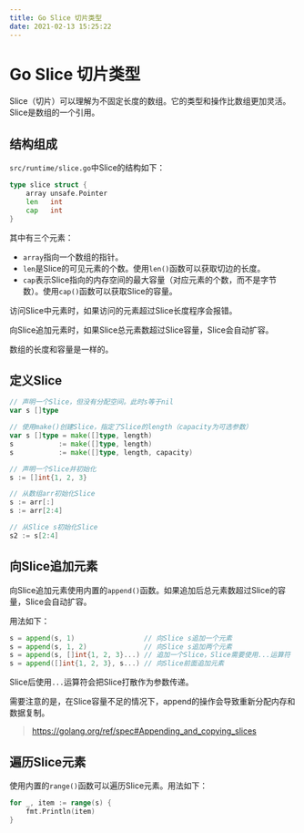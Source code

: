 ```yaml
---
title: Go Slice 切片类型
date: 2021-02-13 15:25:22
---
```


# Go Slice 切片类型

Slice（切片）可以理解为不固定长度的数组。它的类型和操作比数组更加灵活。Slice是数组的一个引用。

## 结构组成

`src/runtime/slice.go`中Slice的结构如下：

```go
type slice struct {
	array unsafe.Pointer
	len   int
	cap   int
}
```

其中有三个元素：

- `array`指向一个数组的指针。
- `len`是Slice的可见元素的个数。使用`len()`函数可以获取切边的长度。
- `cap`表示Slice指向的内存空间的最大容量（对应元素的个数，而不是字节数）。使用`cap()`函数可以获取Slice的容量。

访问Slice中元素时，如果访问的元素超过Slice长度程序会报错。

向Slice追加元素时，如果Slice总元素数超过Slice容量，Slice会自动扩容。

数组的长度和容量是一样的。

## 定义Slice

```go
// 声明一个Slice，但没有分配空间。此时s等于nil
var s []type

// 使用make()创建Slice，指定了Slice的length（capacity为可选参数）
var s []type = make([]type, length)
s           := make([]type, length)
s           := make([]type, length, capacity)

// 声明一个Slice并初始化
s := []int{1, 2, 3}

// 从数组arr初始化Slice
s := arr[:]
s := arr[2:4]

// 从Slice s初始化Slice
s2 := s[2:4]
```

## 向Slice追加元素

向Slice追加元素使用内置的`append()`函数。如果追加后总元素数超过Slice的容量，Slice会自动扩容。

用法如下：

```go
s = append(s, 1)                 // 向Slice s追加一个元素
s = append(s, 1, 2)              // 向Slice s追加两个元素
s = append(s, []int{1, 2, 3}...) // 追加一个Slice，Slice需要使用...运算符
s = append([]int{1, 2, 3}, s...) // 向Slice前面追加元素
```

Slice后使用`...`运算符会把Slice打散作为参数传递。

需要注意的是，在Slice容量不足的情况下，append的操作会导致重新分配内存和数据复制。

> https://golang.org/ref/spec#Appending_and_copying_slices

## 遍历Slice元素

使用内置的`range()`函数可以遍历Slice元素。用法如下：

```go
for _, item := range(s) {
	fmt.Println(item)
}
```

